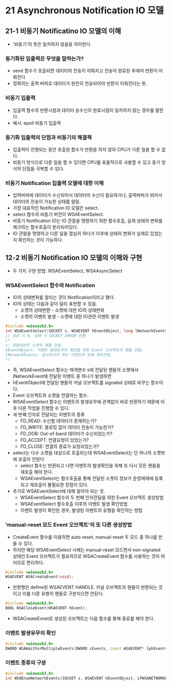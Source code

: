 # 21 Asynchronous Notification IO 모델

## 21-1 비동기 Notificatino IO 모델의 이해

* '비동기'의 뜻은 일치하지 않음을 의미한다.

### 동기화된 입출력은 무엇을 말하는가?

* send 함수가 호출되면 데이터의 전송이 이뤄지고 전송이 완료된 후에야 반환이 이뤄진다.
* 정확히는 출력 버퍼로 데이터가 완전히 전송되어야 반환이 이뤄진다는 뜻.

### 비동기 입출력

* 입출력 함수의 반환시점과 데이터 송수신의 완료시점이 일치하지 않는 경우를 말한다.
* 예시: epoll 비동기 입출력


### 동기화 입출력의 단점과 비동기의 해결책

* 입출력이 진행되는 동안 호출된 함수가 반환을 하지 않아 CPU가 다른 일을 할 수 없다.
* 비동기 방식으로 다른 일을 할 수 있다면 CPU를 효율적으로 사용할 수 있고 동기 방식의 단점을 극복할 수 있다.

### 비동기 Notification 입출력 모델에 대한 이해

* 입력버퍼에 데이터가 수신되어서 데이터의 수신이 필요하거나, 출력버퍼가 비어서 데이터의 전송이 가능한 상태를 알림.
* 가장 대표적인 Notification IO 모델은 select.
* select 함수의 비동기 버전이 WSAEventSelect.
* 비동기 Notification IO는 IO 관찰을 명령하기 위한 함수호출, 실제 상태의 변화를 체크하는 함수호출이 분리되어있다.
* IO 관찰을 명령하고 다른 일을 열심히 하다가 이후에 상태의 변화가 실제로 있었는지 확인하는 것이 가능하다.

## 12-2 비동기 Notification IO 모델의 이해와 구현

* 두 가지 구현 방법: WSAEventSelect, WSAAsyncSelect

### WSAEventSelect 함수와 Notification

* IO의 상태변화를 알리는 것이 Notification이라고 했다.
* IO의 상태는 다음과 같이 달리 표현할 수 있음.
    + 소켓의 상태변환 - 소켓에 대한 IO의 상태변화
    + 소켓의 이벤트 발생 - 소켓에 대한 IO관련 이벤트 발생

```cpp
#include <winsock2.h>
int WSAEventSelect(SOCKET s, WSAEVENT hEventObject, long lNetworkEvents);
// 성공 시 0, 실패 시 SOCKET_ERROR 반환
/*
s: 관찰대상인 소켓의 핸들 전달.
hEventObject: 이벤트 발생유무의 확인을 위한 Event 오브젝트의 핸들 전달.
lNetworkEvents: 감시하고자 하는 이벤트의 유형 정보전달.
*/
```

* 즉, WSAEventSelect 함수는 매개변수 s에 전달된 핸들의 소켓에서 lNetworkEvent에 전달된 이벤트 중 하나가 발생하면
* hEventObject에 전달된 핸들의 커널 오브젝트를 signaled 상태로 바꾸는 함수이다.
* Event 오브젝트와 소켓을 연결하는 함수.
* WSAEventSelect 함수는 이벤트의 발생유무에 관계없이 바로 반환하기 때문에 이후 다른 작업을 진행할 수 있다.
* 세 번째 인자로 전달되는 이벤트의 종류
    + FD_READ: 수신할 데이터가 존재하는가?
    + FD_WRITE: 블로킹 없이 데이터 전송이 가능한가?
    + FD_OOB: Out-of-band 데이터가 수신되었는가?
    + FD_ACCEPT: 연결요청이 있었는가?
    + FD_CLOSE: 연결의 종료가 요청되었는가?
* select는 다수 소켓을 대상으로 호출되는데 WSAEventSelect는 단 하나의 소켓밖에 호출이 안된다
    + select 함수는 반환되고 나면 이벤트의 발생확인을 위해 또 다시 모든 핸들을 재호출 해야 한다.
    + WSAEventSelect는 함수호출을 통해 전달된 소켓의 정보가 운영체제에 등록되고 재호출이 불필요한 장점이 있다.
* 추가로 WSAEventSelect에 대해 알아야 되는 것.
    + WSAEventSelect 함수의 두 번째 인자전달을 위한 Event 오브젝트 생성방법
    + WSAEventSelect 함수호출 이후의 이벤트 발생 확인방법
    + 이벤트 발생이 확인된 경우, 발생된 이벤트의 유형을 확인하는 방법

### 'manual-reset 모드 Event 오브젝트'의 또 다른 생성방법

* CreateEvent 함수를 이용하면 auto-reset, manual-reset 두 모드 중 하나를 만들 수 있다.
* 하지만 해당 WSAEventSelect 시에는 manual-reset 모드면서 non-signaled 상태인 Event 오브젝트가 필요하므로 WSACreateEvent 함수를 사용하는 것이 여러모로 편리하다.

```cpp
#include <winsock2.h>
WSAEVENT WSACreateEvent(void);
```

* 반환형은 define된 WSAEVENT HANDLE. 커널 오브젝트의 핸들이 반환되는 것이고 이를 다른 유형의 핸들로 구분지으면 안된다.

```cpp
#include <winsock2.h>
BOOL WSACloseEvent(WSAEVENT hEvent);
```

* WSACreateEvnet로 생성된 오브젝트는 다음 함수를 통해 종료를 해야 한다.

### 이벤트 발생유무의 확인

```cpp
#include <winsock2.h>
DWORD WSAWaitForMultipleEvents(DWORD cEvents, const WSAEVENT* lphEvents, BOOL fWaitAll, DWORD dwTimeout, BOOL fAlertable);
```

### 이벤트 종류의 구분

```cpp
#include <winsock2.h>
int WSAEnumNetworkEvents(SOCKET s, WSAEVENT hEventObject, LPWSANETWORKEVENTS lpNetworkEvents);
```